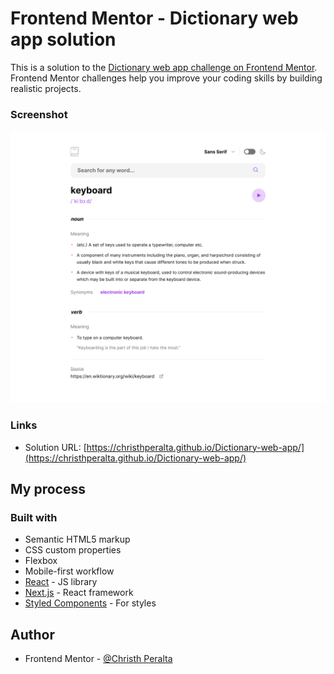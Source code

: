 # Frontend Mentor - Dictionary web app solution

This is a solution to the [Dictionary web app challenge on Frontend Mentor](https://www.frontendmentor.io/challenges/dictionary-web-app-h5wwnyuKFL). Frontend Mentor challenges help you improve your coding skills by building realistic projects.

### Screenshot

![](./public/assets/images/Dictionary-web-app.png)

### Links

- Solution URL: [https://christhperalta.github.io/Dictionary-web-app/](https://christhperalta.github.io/Dictionary-web-app/)

## My process

### Built with

- Semantic HTML5 markup
- CSS custom properties
- Flexbox
- Mobile-first workflow
- [React](https://reactjs.org/) - JS library
- [Next.js](https://nextjs.org/) - React framework
- [Styled Components](https://styled-components.com/) - For styles

## Author

- Frontend Mentor - [@Christh Peralta](https://www.frontendmentor.io/profile/christh03)
